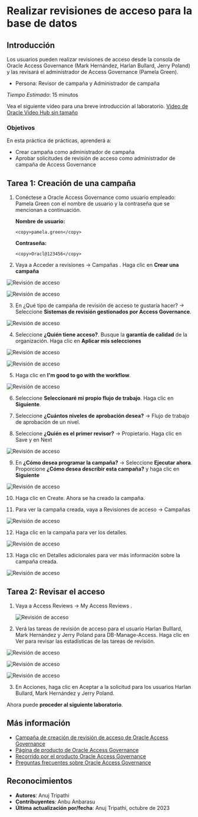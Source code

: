 # Realizar revisiones de acceso para la base de datos

## Introducción

Los usuarios pueden realizar revisiones de acceso desde la consola de Oracle Access Governance (Mark Hernández, Harlan Bullard, Jerry Poland) y las revisará el administrador de Access Governance (Pamela Green).

*   Persona: Revisor de campaña y Administrador de campaña

_Tiempo Estimado_: 15 minutos

Vea el siguiente vídeo para una breve introducción al laboratorio. [Video de Oracle Video Hub sin tamaño](videohub:1_0sz90jrj)

### Objetivos

En esta práctica de prácticas, aprenderá a:

*   Crear campaña como administrador de campaña
*   Aprobar solicitudes de revisión de acceso como administrador de campaña de Access Governance

## Tarea 1: Creación de una campaña

1.  Conéctese a Oracle Access Governance como usuario empleado: Pamela Green con el nombre de usuario y la contraseña que se mencionan a continuación.
    
    **Nombre de usuario:**
    
        <copy>pamela.green</copy>
        
    
    **Contraseña:**
    
        <copy>Oracl@123456</copy>
        
2.  Vaya a Acceder a revisiones -> Campañas . Haga clic en **Crear una campaña**
    

![Revisión de acceso](images/navigate-campaigns.png)

![Revisión de acceso](images/create-campaign.png)

3.  En ¿Qué tipo de campaña de revisión de acceso te gustaría hacer? -> Seleccione **Sistemas de revisión gestionados por Access Governance**.

![Revisión de acceso](images/access-review-ag.png)

4.  Seleccione **¿Quién tiene acceso?**. Busque la **garantía de calidad** de la organización. Haga clic en **Aplicar mis selecciones**

![Revisión de acceso](images/who-has-access.png)

![Revisión de acceso](images/quality-assurance.png)

5.  Haga clic en **I'm good to go with the workflow**.

![Revisión de acceso](images/select-workflow.png)

6.  Seleccione **Seleccionaré mi propio flujo de trabajo**. Haga clic en **Siguiente**.
    
7.  Seleccione **¿Cuántos niveles de aprobación desea?** -> Flujo de trabajo de aprobación de un nivel.
    
8.  Seleccione **¿Quién es el primer revisor?** -> Propietario. Haga clic en Save y en Next
    

![Revisión de acceso](images/edit-workflow.png)

9.  En **¿Cómo desea programar la campaña?** -> Seleccione **Ejecutar ahora**. Proporcione **¿Cómo desea describir esta campaña?** y haga clic en **Siguiente**

![Revisión de acceso](images/create-workflow.png)

10.  Haga clic en Create. Ahora se ha creado la campaña.
    
11.  Para ver la campaña creada, vaya a Revisiones de acceso -> Campañas
    

![Revisión de acceso](images/campaign-name.png)

12.  Haga clic en la campaña para ver los detalles.

![Revisión de acceso](images/view-campaign.png)

13.  Haga clic en Detalles adicionales para ver más información sobre la campaña creada.

![Revisión de acceso](images/campaign-details.png)

## Tarea 2: Revisar el acceso

1.  Vaya a Access Reviews -> My Access Reviews .
    
    ![Revisión de acceso](images/view-access-review-request.png)
    
2.  Verá las tareas de revisión de acceso para el usuario Harlan Bulllard, Mark Hernández y Jerry Poland para DB-Manage-Access. Haga clic en Ver para revisar las estadísticas de las tareas de revisión.
    

![Revisión de acceso](images/harlan-user.png)

![Revisión de acceso](images/jerry-user.png)

![Revisión de acceso](images/mark-user.png)

3.  En Acciones, haga clic en Aceptar a la solicitud para los usuarios Harlan Bullard, Mark Hernández y Jerry Poland.

Ahora puede **proceder al siguiente laboratorio**.

## Más información

*   [Campaña de creación de revisión de acceso de Oracle Access Governance](https://docs.oracle.com/en/cloud/paas/access-governance/pdapg/index.html)
*   [Página de producto de Oracle Access Governance](https://www.oracle.com/security/cloud-security/access-governance/)
*   [Recorrido por el producto Oracle Access Governance](https://www.oracle.com/webfolder/s/quicktours/paas/pt-sec-access-governance/index.html)
*   [Preguntas frecuentes sobre Oracle Access Governance](https://www.oracle.com/security/cloud-security/access-governance/faq/)

## Reconocimientos

*   **Autores**: Anuj Tripathi
*   **Contribuyentes**: Anbu Anbarasu
*   **Última actualización por/fecha**: Anuj Tripathi, octubre de 2023